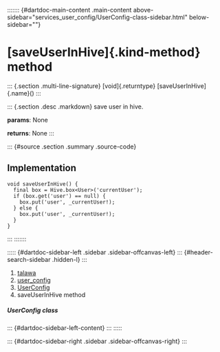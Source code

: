 ::::::: {#dartdoc-main-content .main-content above-sidebar="services_user_config/UserConfig-class-sidebar.html" below-sidebar=""}
<div>

# [saveUserInHive]{.kind-method} method

</div>

::: {.section .multi-line-signature}
[void]{.returntype} [saveUserInHive]{.name}()
:::

::: {.section .desc .markdown}
save user in hive.

**params**: None

**returns**: None
:::

::: {#source .section .summary .source-code}
## Implementation

``` language-dart
void saveUserInHive() {
  final box = Hive.box<User>('currentUser');
  if (box.get('user') == null) {
    box.put('user', _currentUser!);
  } else {
    box.put('user', _currentUser!);
  }
}
```
:::
:::::::

::::: {#dartdoc-sidebar-left .sidebar .sidebar-offcanvas-left}
::: {#header-search-sidebar .hidden-l}
:::

1.  [talawa](../../index.html)
2.  [user_config](../../services_user_config/)
3.  [UserConfig](../../services_user_config/UserConfig-class.html)
4.  saveUserInHive method

##### UserConfig class

::: {#dartdoc-sidebar-left-content}
:::
:::::

::: {#dartdoc-sidebar-right .sidebar .sidebar-offcanvas-right}
:::
